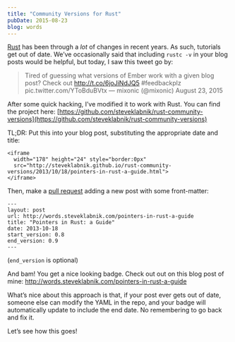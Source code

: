 ```yaml
---
title: "Community Versions for Rust"
pubDate: 2015-08-23
blog: words
---
```



[Rust](http://www.rust-lang.org/) has been through a *lot* of changes in recent years. As such, tutorials get out of date. We’ve occasionally said that including `rustc -v` in your blog posts would be helpful, but today, I saw this tweet go by:

> Tired of guessing what versions of Ember work with a given blog post? Check out http://t.co/6joJiNdJQ5 #feedbackplz pic.twitter.com/YToBduBVtx
— mixonic (@mixonic) August 23, 2015
> 

After some quick hacking, I’ve modified it to work with Rust. You can find the project here: [https://github.com/steveklabnik/rust-community-versions](https://github.com/steveklabnik/rust-community-versions)

TL;DR: Put this into your blog post, substituting the appropriate date and title:

```
<iframe
  width="178" height="24" style="border:0px"
  src="http://steveklabnik.github.io/rust-community-versions/2013/10/18/pointers-in-rust-a-guide.html">
</iframe>
```

Then, make a [pull request](https://github.com/steveklabnik/rust-community-versions/pulls) adding a new post with some front-matter:

```
---
layout: post
url: http://words.steveklabnik.com/pointers-in-rust-a-guide
title: "Pointers in Rust: a Guide"
date: 2013-10-18
start_version: 0.8
end_version: 0.9
---
```

(`end_version` is optional)

And bam! You get a nice looking badge. Check out out on this blog post of mine: http://words.steveklabnik.com/pointers-in-rust-a-guide

What’s nice about this approach is that, if your post ever gets out of date, someone else can modify the YAML in the repo, and your badge will automatically update to include the end date. No remembering to go back and fix it.

Let’s see how this goes!
